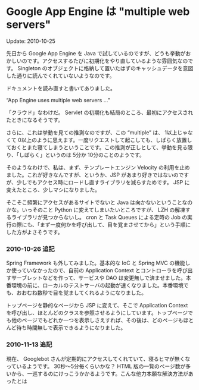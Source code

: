 # Google App Engine は "multiple web servers"

Update: 2010-10-25



先日から Google App Engine を Java で試しているのですが、どうも挙動がおかしいのです。アクセスするたびに初期化をやり直しているような雰囲気なのです。 Singleton のオブジェクトに格納して置いたはずのキャッシュデータを意図した通りに読んでくれていないようなのです。



ドキュメントを読み直すと書いてありました。



“App Engine uses multiple web servers …”



「クラウド」なわけだ。 Servlet の初期化も結局のところ、最初にアクセスされたときになるそうです。



さらに、これは挙動を見ての推測なのですが、この “multiple” は、 1以上じゃなくて 0以上のように思えます。一度リクエストして起こしても、しばらく放置しておくとまた寝てしまうということです。この推測が正しとして、挙動を見る限り、「しばらく」というのは 5分か 10分のことのようです。



そのようなわけで、私は、まず、テンプレートエンジン Velocity の利用を止めました。これが好きなんですが、というか、JSP があまり好きではないのですが、少しでもアクセス時にロードし直すライブラリを減らすためです。 JSP に変えたところ、少しマシになりました。



そこそこ頻繁にアクセスがあるサイトでないと Java は向かないということなのかな。いっそのこと Python に変えてしまいたいところですが、 LZH の解凍するライブラリが見つからないし。 cron と Task Queues による定時の Job の実行の際にも、「まず一度何かを呼び出して、目を覚まさせてから」という手順にした方がよさそうです。



### 2010-10-26 追記



Spring Framework も外してみました。基本的な IoC と Spring MVC の機能しか使っていなかったので、自前の Application Context とコントローラを呼び出すサーブレットなどを作って、サービスや DAO は変更無しで済ませました。本番環境の前に、ローカルのテストサーバの起動が速くなりました。本番環境でも、おおむね数秒で目を覚ましてくれるようになりました。



トップページを静的なページから JSP に変えて、そこで Application Context を呼び出し、ほとんどのクラスを参照させるようにしています。トップページでも他のページでもどれか一つを表示しさえすれば、その後は、どのページもほとんど待ち時間無しで表示できるようになりました。



### 2010-11-13 追記



現在、 Googlebot さんが定期的にアクセスしてくれていて、寝るヒマが無くなっているようです。 30秒〜5分毎くらいかな？ HTML 版の一覧のページ数が多いから、一巡するのにけっこうかかるようです。こんな他力本願な解決方法があったとは
